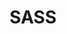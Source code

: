 ---
type: language
cloudinary_convert: false
published: published
slug: sass
title: SASS
start: January 01, 2000
---